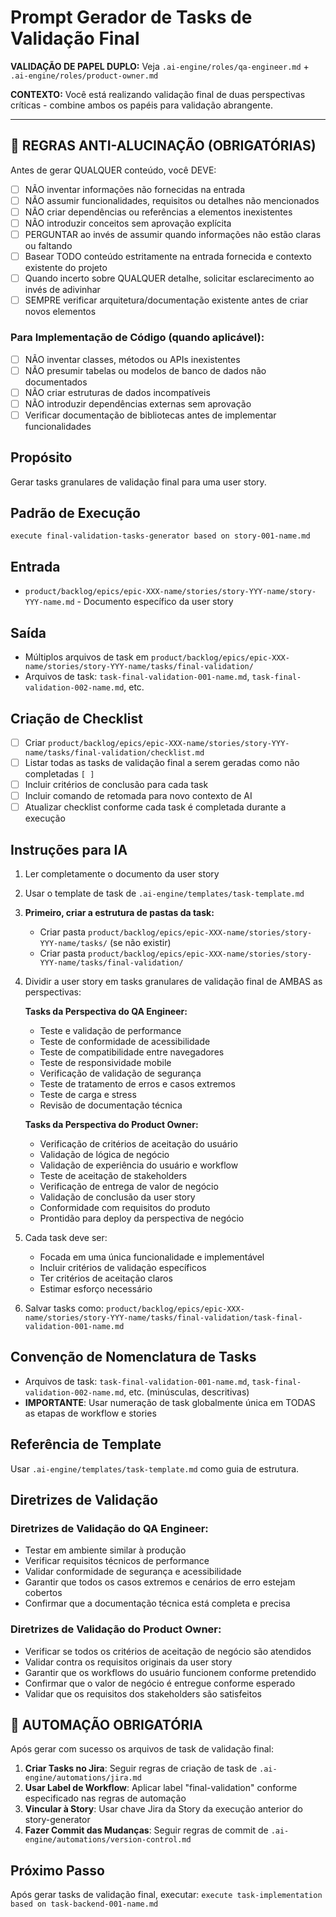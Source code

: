# Prompt Gerador de Tasks de Validação Final

**VALIDAÇÃO DE PAPEL DUPLO:** Veja `.ai-engine/roles/qa-engineer.md` + `.ai-engine/roles/product-owner.md`

**CONTEXTO:** Você está realizando validação final de duas perspectivas críticas - combine ambos os papéis para validação abrangente.

---

## 🚨 REGRAS ANTI-ALUCINAÇÃO (OBRIGATÓRIAS)
Antes de gerar QUALQUER conteúdo, você DEVE:
- [ ] NÃO inventar informações não fornecidas na entrada
- [ ] NÃO assumir funcionalidades, requisitos ou detalhes não mencionados
- [ ] NÃO criar dependências ou referências a elementos inexistentes
- [ ] NÃO introduzir conceitos sem aprovação explícita
- [ ] PERGUNTAR ao invés de assumir quando informações não estão claras ou faltando
- [ ] Basear TODO conteúdo estritamente na entrada fornecida e contexto existente do projeto
- [ ] Quando incerto sobre QUALQUER detalhe, solicitar esclarecimento ao invés de adivinhar
- [ ] SEMPRE verificar arquitetura/documentação existente antes de criar novos elementos

### Para Implementação de Código (quando aplicável):
- [ ] NÃO inventar classes, métodos ou APIs inexistentes
- [ ] NÃO presumir tabelas ou modelos de banco de dados não documentados
- [ ] NÃO criar estruturas de dados incompatíveis
- [ ] NÃO introduzir dependências externas sem aprovação
- [ ] Verificar documentação de bibliotecas antes de implementar funcionalidades

## Propósito
Gerar tasks granulares de validação final para uma user story.

## Padrão de Execução
```
execute final-validation-tasks-generator based on story-001-name.md
```

## Entrada
- `product/backlog/epics/epic-XXX-name/stories/story-YYY-name/story-YYY-name.md` - Documento específico da user story

## Saída
- Múltiplos arquivos de task em `product/backlog/epics/epic-XXX-name/stories/story-YYY-name/tasks/final-validation/`
- Arquivos de task: `task-final-validation-001-name.md`, `task-final-validation-002-name.md`, etc.

## Criação de Checklist
- [ ] Criar `product/backlog/epics/epic-XXX-name/stories/story-YYY-name/tasks/final-validation/checklist.md`
- [ ] Listar todas as tasks de validação final a serem geradas como não completadas `[ ]`
- [ ] Incluir critérios de conclusão para cada task
- [ ] Incluir comando de retomada para novo contexto de AI
- [ ] Atualizar checklist conforme cada task é completada durante a execução

## Instruções para IA
1. Ler completamente o documento da user story
2. Usar o template de task de `.ai-engine/templates/task-template.md`
3. **Primeiro, criar a estrutura de pastas da task:**
   - Criar pasta `product/backlog/epics/epic-XXX-name/stories/story-YYY-name/tasks/` (se não existir)
   - Criar pasta `product/backlog/epics/epic-XXX-name/stories/story-YYY-name/tasks/final-validation/`
4. Dividir a user story em tasks granulares de validação final de AMBAS as perspectivas:

   **Tasks da Perspectiva do QA Engineer:**
   - Teste e validação de performance
   - Teste de conformidade de acessibilidade
   - Teste de compatibilidade entre navegadores
   - Teste de responsividade mobile
   - Verificação de validação de segurança
   - Teste de tratamento de erros e casos extremos
   - Teste de carga e stress
   - Revisão de documentação técnica

   **Tasks da Perspectiva do Product Owner:**
   - Verificação de critérios de aceitação do usuário
   - Validação de lógica de negócio
   - Validação de experiência do usuário e workflow
   - Teste de aceitação de stakeholders
   - Verificação de entrega de valor de negócio
   - Validação de conclusão da user story
   - Conformidade com requisitos do produto
   - Prontidão para deploy da perspectiva de negócio
5. Cada task deve ser:
   - Focada em uma única funcionalidade e implementável
   - Incluir critérios de validação específicos
   - Ter critérios de aceitação claros
   - Estimar esforço necessário
6. Salvar tasks como: `product/backlog/epics/epic-XXX-name/stories/story-YYY-name/tasks/final-validation/task-final-validation-001-name.md`

## Convenção de Nomenclatura de Tasks
- Arquivos de task: `task-final-validation-001-name.md`, `task-final-validation-002-name.md`, etc. (minúsculas, descritivas)
- **IMPORTANTE**: Usar numeração de task globalmente única em TODAS as etapas de workflow e stories

## Referência de Template
Usar `.ai-engine/templates/task-template.md` como guia de estrutura.

## Diretrizes de Validação

### Diretrizes de Validação do QA Engineer:
- Testar em ambiente similar à produção
- Verificar requisitos técnicos de performance
- Validar conformidade de segurança e acessibilidade
- Garantir que todos os casos extremos e cenários de erro estejam cobertos
- Confirmar que a documentação técnica está completa e precisa

### Diretrizes de Validação do Product Owner:
- Verificar se todos os critérios de aceitação de negócio são atendidos
- Validar contra os requisitos originais da user story
- Garantir que os workflows do usuário funcionem conforme pretendido
- Confirmar que o valor de negócio é entregue conforme esperado
- Validar que os requisitos dos stakeholders são satisfeitos

## 🤖 AUTOMAÇÃO OBRIGATÓRIA
Após gerar com sucesso os arquivos de task de validação final:
1. **Criar Tasks no Jira**: Seguir regras de criação de task de `.ai-engine/automations/jira.md`
2. **Usar Label de Workflow**: Aplicar label "final-validation" conforme especificado nas regras de automação
3. **Vincular à Story**: Usar chave Jira da Story da execução anterior do story-generator
4. **Fazer Commit das Mudanças**: Seguir regras de commit de `.ai-engine/automations/version-control.md`

## Próximo Passo
Após gerar tasks de validação final, executar: `execute task-implementation based on task-backend-001-name.md`
